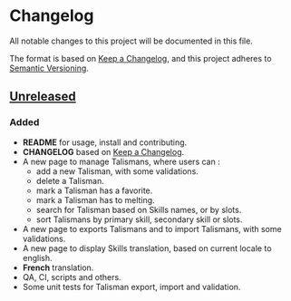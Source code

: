 # Changelog

All notable changes to this project will be documented in this file.

The format is based on [Keep a Changelog](https://keepachangelog.com/en/1.0.0/),
and this project adheres to [Semantic Versioning](https://semver.org/spec/v2.0.0.html).

## [Unreleased]

### Added

- **README** for usage, install and contributing.
- **CHANGELOG** based on [Keep a Changelog](https://keepachangelog.com/en/1.0.0/).
- A new page to manage Talismans, where users can :
  - add a new Talisman, with some validations.
  - delete a Talisman.
  - mark a Talisman has a favorite.
  - mark a Talisman has to melting.
  - search for Talisman based on Skills names, or by slots.
  - sort Talismans by primary skill, secondary skill or slots.
- A new page to exports Talismans and to import Talismans, with some validations.
- A new page to display Skills translation, based on current locale to english.
- **French** translation.
- QA, CI, scripts and others.
- Some unit tests for Talisman export, import and validation.

[Unreleased]: https://gitlab.com/sparda-of-nosgoth/mhrs-talismans-manager/-/compare/main...feat/0.1.0
